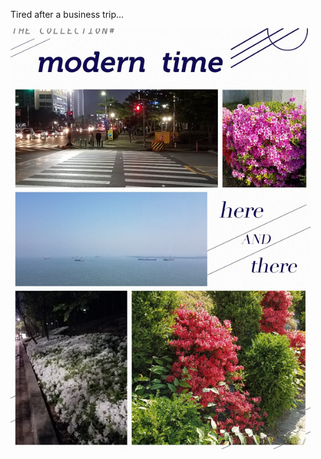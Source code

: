Tired after a business trip...

<img class="img-responsive center-block" src="https://raw.githubusercontent.com/joshua19881228/my_blogs/master/Life_Discovery/Little_Things/figures/20170429.jpg" alt="" width="480"/>
